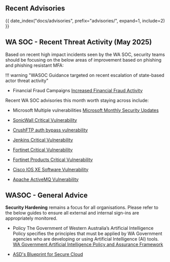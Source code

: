 ## Recent Advisories

{{ date_index("docs/advisories", prefix="advisories/", expand=1, include=2) }}

## WA SOC - Recent Threat Activity (May 2025)

Based on recent high impact incidents seen by the WA SOC, security teams should be focusing on the below areas of improvement based on phishing and phishing resistant MFA:

!!! warning "WASOC Guidance targeted on recent escalation of state-based actor threat activity"

- Financial Fraud Campaigns [Increased Financial Fraud Activity](https://soc.cyber.wa.gov.au/advisories/20250429001-Financial-Fraud-Campaign-Increase/)

Recent WA SOC advisories this month worth staying across include:

- Microsoft Multiple vulnerabilities [Microsoft Monthly Security Updates](https://soc.cyber.wa.gov.au/advisories/20250514001-Microsoft-May-Patch/#overview)

- [SonicWall Critical Vulnerability](https://soc.cyber.wa.gov.au/advisories/20250501001-SonicWall-Critical-Vulnerability/)

- [CrushFTP auth bypass vulnerability](https://soc.cyber.wa.gov.au/advisories/20250520002-CrushFTP-systems-vulnerability/)

- [Jenkins Critical Vulnerability](https://soc.cyber.wa.gov.au/advisories/20250519001-Jenkins-Critical-Vulnerability/)

- [Fortinet Critical Vulnerability](https://soc.cyber.wa.gov.au/advisories/20250516002-Fortinet-Critical-Vulnerability/)

- [Fortinet Products Critical Vulnerability](https://soc.cyber.wa.gov.au/advisories/20250515001-Fortinet-Critical-Vulnerability/)

- [Cisco IOS XE Software Vulnerability ](https://soc.cyber.wa.gov.au/advisories/20250508001-Cisco-IOS-XE-Software-Vulnerability/)

- [Apache ActiveMQ Vulnerability](https://soc.cyber.wa.gov.au/advisories/20250502001-Apache-ActiveMQ-Vulnerability/)

## WASOC - General Advice

**Security Hardening** remains a focus for all organisations. Please refer to the below guides to ensure all external and internal sign-ins are appropriately monitored.

- Policy The Government of Western Australia’s Artificial Intelligence Policy specifies the principles that must be applied by WA Government agencies who are developing or using Artificial Intelligence (AI) tools. [WA Government Artificial Intelligence Policy and Assurance Framework](https://www.wa.gov.au/system/files/2025-04/wagovernmentaiassuranceformonethree.pdf)

- [ASD's Blueprint for Secure Cloud](https://blueprint.asd.gov.au/)
